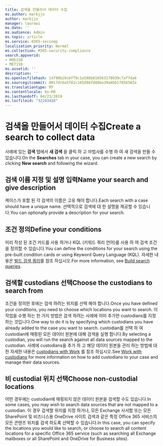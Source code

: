 ```yaml
---
title: 검색을 만들어서 데이터 수집
ms.author: markjjo
author: markjjo
manager: laurawi
ms.date: ''
ms.audience: Admin
ms.topic: article
ms.service: O365-seccomp
localization_priority: Normal
ms.collection: M365-security-compliance
search.appverid:
- MOE150
- MET150
ms.assetid: ''
description: ''
ms.openlocfilehash: 14f90b29cbff9c1a588b816563178039c7af7da6
ms.sourcegitcommit: 0017dc6a5f81c165d9dfd88be39a6bb17856582e
ms.translationtype: MT
ms.contentlocale: ko-KR
ms.lasthandoff: 04/23/2019
ms.locfileid: "32243416"
---
```

# <a name="create-a-search-to-collect-data"></a><span data-ttu-id="71b2e-102">검색을 만들어서 데이터 수집</span><span class="sxs-lookup"><span data-stu-id="71b2e-102">Create a search to collect data</span></span>

<span data-ttu-id="71b2e-103">사례에 있는 **검색** 탭에서 **새 검색** 을 클릭 하 고 마법사를 수행 하 여 새 검색을 만들 수 있습니다.</span><span class="sxs-lookup"><span data-stu-id="71b2e-103">On the **Searches** tab in your case, you can create a new search by clicking **New search** and following the wizard.</span></span>

## <a name="name-your-search-and-give-description"></a><span data-ttu-id="71b2e-104">검색 이름 지정 및 설명 입력</span><span class="sxs-lookup"><span data-stu-id="71b2e-104">Name your search and give description</span></span>

<span data-ttu-id="71b2e-105">케이스가 포함 된 각 검색의 이름은 고유 해야 합니다.</span><span class="sxs-lookup"><span data-stu-id="71b2e-105">Each search with a case should have a unique name.</span></span> <span data-ttu-id="71b2e-106">선택적으로 검색에 대 한 설명을 제공할 수 있습니다.</span><span class="sxs-lookup"><span data-stu-id="71b2e-106">You can optionally provide a description for your search.</span></span> 

## <a name="define-your-conditions"></a><span data-ttu-id="71b2e-107">조건 정의</span><span class="sxs-lookup"><span data-stu-id="71b2e-107">Define your conditions</span></span>

<span data-ttu-id="71b2e-108">미리 작성 된 조건 카드를 사용 하거나 KQL (키워드 쿼리 언어)를 사용 하 여 검색 조건을 정의할 수 있습니다.</span><span class="sxs-lookup"><span data-stu-id="71b2e-108">You can define the conditions for your search using the pre-built condition cards or using Keyword Query Language (KQL).</span></span> <span data-ttu-id="71b2e-109">자세한 내용은 [빌드 검색 쿼리](building-search-queries.md)를 참조 하십시오.</span><span class="sxs-lookup"><span data-stu-id="71b2e-109">For more information, see [Build search queries](building-search-queries.md).</span></span>

## <a name="choose-the-custodians-to-search-from"></a><span data-ttu-id="71b2e-110">검색할 custodians 선택</span><span class="sxs-lookup"><span data-stu-id="71b2e-110">Choose the custodians to search from</span></span>

<span data-ttu-id="71b2e-111">조건을 정의한 후에는 검색 하려는 위치를 선택 해야 합니다.</span><span class="sxs-lookup"><span data-stu-id="71b2e-111">Once you have defined your conditions, you need to choose which locations you want to search.</span></span> <span data-ttu-id="71b2e-112">이 작업을 수행 하는 한 가지 방법은 검색 하려는 사례에 이미 추가한 custodians를 지정 하는 것입니다.</span><span class="sxs-lookup"><span data-stu-id="71b2e-112">One way to do it is by specifying which custodians you have already added to the case you want to search.</span></span> <span data-ttu-id="71b2e-113">custodian를 선택 하 여 custodian에 매핑된 모든 데이터 원본에 대해 검색을 실행 합니다.</span><span class="sxs-lookup"><span data-stu-id="71b2e-113">By selecting a custodian, you will run the search against all data sources mapped to the custodian.</span></span> <span data-ttu-id="71b2e-114">사례에 custodians을 추가 하 고 해당 데이터 원본을 관리 하는 방법에 대 한 자세한 내용은 [custodians with Work](managing-custodians.md) 를 참조 하십시오.</span><span class="sxs-lookup"><span data-stu-id="71b2e-114">See [Work with custodians](managing-custodians.md) for more information on how to add custodians to your case and manage their data sources.</span></span>

## <a name="choose-non-custodial-locations"></a><span data-ttu-id="71b2e-115">비 custodial 위치 선택</span><span class="sxs-lookup"><span data-stu-id="71b2e-115">Choose non-custodial locations</span></span>

<span data-ttu-id="71b2e-116">어떤 경우에는 custodian에 매핑되지 않은 데이터 원본을 검색할 수도 있습니다.</span><span class="sxs-lookup"><span data-stu-id="71b2e-116">In some cases, you may wish to search data sources that are not mapped to a custodian.</span></span> <span data-ttu-id="71b2e-117">이 경우 검색할 위치를 지정 하거나, 모든 Exchange 사서함 또는 모든 SharePoint 및 비즈니스용 OneDrive 사이트 검색과 같은 특정 Office 365 서비스의 모든 콘텐츠 위치를 검색 하도록 선택할 수 있습니다.</span><span class="sxs-lookup"><span data-stu-id="71b2e-117">In this case, you can specify the locations you would like to search, or choose to search all content locations for a specific Office 365 service (such as searching all Exchange mailboxes or all SharePoint and OneDrive for Business sites).</span></span>
